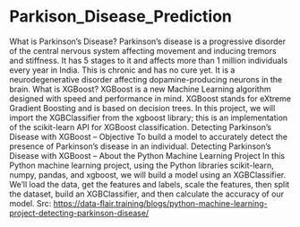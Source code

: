 # Parkison_Disease_Prediction
  What is Parkinson’s Disease? Parkinson’s disease is a progressive disorder of the central nervous system affecting movement and inducing tremors and stiffness. It has 5 stages to it and affects more than 1 million individuals every year in India. This is chronic and has no cure yet. It is a neurodegenerative disorder affecting dopamine-producing neurons in the brain.  What is XGBoost? XGBoost is a new Machine Learning algorithm designed with speed and performance in mind. XGBoost stands for eXtreme Gradient Boosting and is based on decision trees. In this project, we will import the XGBClassifier from the xgboost library; this is an implementation of the scikit-learn API for XGBoost classification.  Detecting Parkinson’s Disease with XGBoost – Objective To build a model to accurately detect the presence of Parkinson’s disease in an individual.  Detecting Parkinson’s Disease with XGBoost – About the Python Machine Learning Project In this Python machine learning project, using the Python libraries scikit-learn, numpy, pandas, and xgboost, we will build a model using an XGBClassifier. We’ll load the data, get the features and labels, scale the features, then split the dataset, build an XGBClassifier, and then calculate the accuracy of our model.  Src: https://data-flair.training/blogs/python-machine-learning-project-detecting-parkinson-disease/
